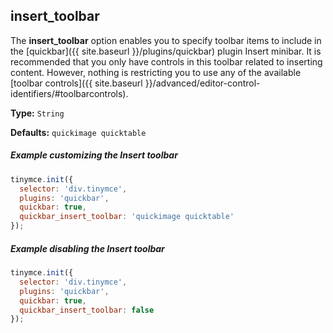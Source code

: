 ## insert_toolbar

The **insert_toolbar** option enables you to specify toolbar items to include in the [quickbar]({{ site.baseurl }}/plugins/quickbar) plugin Insert minibar. It is recommended that you only have controls in this toolbar related to inserting content. However, nothing is restricting you to use any of the available [toolbar controls]({{ site.baseurl }}/advanced/editor-control-identifiers/#toolbarcontrols).

**Type:** `String`

**Defaults:** `quickimage quicktable`

##### Example customizing the Insert toolbar

```js
tinymce.init({
  selector: 'div.tinymce',
  plugins: 'quickbar',
  quickbar: true,
  quickbar_insert_toolbar: 'quickimage quicktable'
});
```


##### Example disabling the Insert toolbar

```js
tinymce.init({
  selector: 'div.tinymce',
  plugins: 'quickbar',
  quickbar: true,
  quickbar_insert_toolbar: false
});
```
